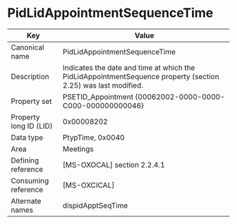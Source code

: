 # PidLidAppointmentSequenceTime

| Key | Value |
|---|---|
| Canonical name | PidLidAppointmentSequenceTime |
| Description | Indicates the date and time at which the PidLidAppointmentSequence property (section 2.25) was last modified. |
| Property set | PSETID_Appointment {00062002-0000-0000-C000-000000000046} |
| Property long ID (LID) | 0x00008202 |
| Data type | PtypTime, 0x0040 |
| Area | Meetings |
| Defining reference | [MS-OXOCAL] section 2.2.4.1 |
| Consuming reference | [MS-OXCICAL] |
| Alternate names | dispidApptSeqTime |
